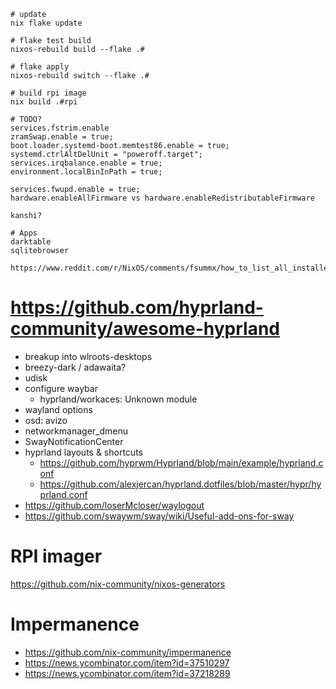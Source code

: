 ```
# update
nix flake update

# flake test build
nixos-rebuild build --flake .#

# flake apply
nixos-rebuild switch --flake .#

# build rpi image
nix build .#rpi

# TODO?
services.fstrim.enable
zramSwap.enable = true;
boot.loader.systemd-boot.memtest86.enable = true;
systemd.ctrlAltDelUnit = "poweroff.target";
services.irqbalance.enable = true;
environment.localBinInPath = true;

services.fwupd.enable = true;
hardware.enableAllFirmware vs hardware.enableRedistributableFirmware

kanshi?

# Apps
darktable
sqlitebrowser

https://www.reddit.com/r/NixOS/comments/fsummx/how_to_list_all_installed_packages_on_nixos/

```
# https://github.com/hyprland-community/awesome-hyprland
- breakup into wlroots-desktops
- breezy-dark / adawaita?
- udisk
- configure waybar
  - hyprland/workaces: Unknown module
- wayland options
- osd: avizo
- networkmanager_dmenu
- SwayNotificationCenter
- hyprland layouts & shortcuts
  - https://github.com/hyprwm/Hyprland/blob/main/example/hyprland.conf
  - https://github.com/alexjercan/hyprland.dotfiles/blob/master/hypr/hyprland.conf
- https://github.com/loserMcloser/waylogout
- https://github.com/swaywm/sway/wiki/Useful-add-ons-for-sway

# RPI imager
https://github.com/nix-community/nixos-generators

# Impermanence
- https://github.com/nix-community/impermanence
- https://news.ycombinator.com/item?id=37510297
- https://news.ycombinator.com/item?id=37218289
